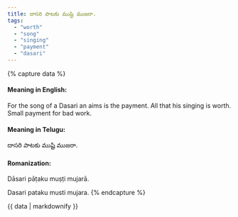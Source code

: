 ```yaml
---
title: దాసరి పాటకు ముష్టి ముజరా.
tags:
  - "worth"
  - "song"
  - "singing"
  - "payment"
  - "dasari"
---
```


{% capture data %}
#### Meaning in English:
For the song of a Dasari an aims is the payment.
All that his singing is worth.
Small payment for bad work.

#### Meaning in Telugu:
దాసరి పాటకు ముష్టి ముజరా.

#### Romanization:
Dāsari pāṭaku muṣṭi mujarā.

Dasari pataku musti mujara.
{% endcapture %}

{{ data | markdownify }}

